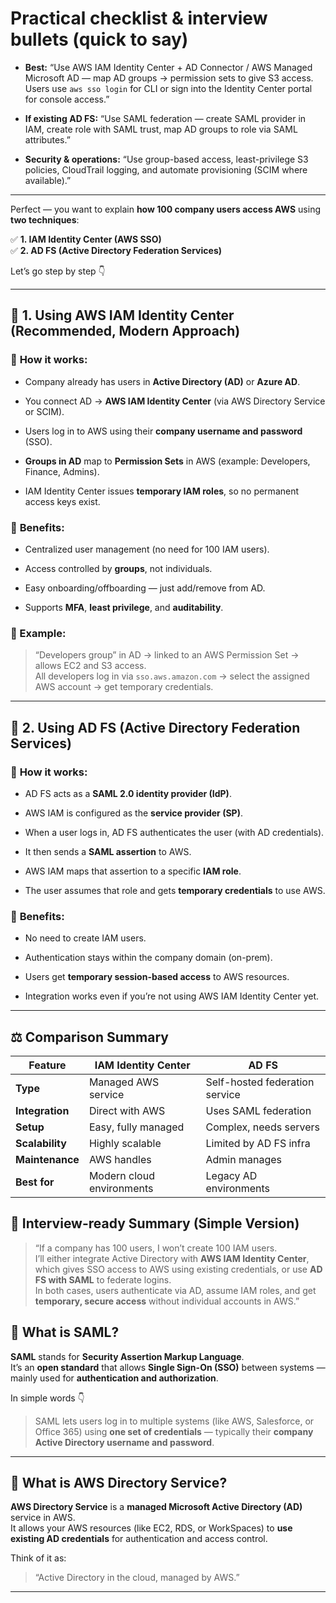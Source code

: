# Practical checklist & interview bullets (quick to say)

- **Best:** “Use AWS IAM Identity Center + AD Connector / AWS Managed Microsoft AD — map AD groups → permission sets to give S3 access. Users use `aws sso login` for CLI or sign into the Identity Center portal for console access.”
    
- **If existing AD FS:** “Use SAML federation — create SAML provider in IAM, create role with SAML trust, map AD groups to role via SAML attributes.”
    
- **Security & operations:** “Use group-based access, least-privilege S3 policies, CloudTrail logging, and automate provisioning (SCIM where available).”

---

Perfect — you want to explain **how 100 company users access AWS** using **two techniques**:

✅ **1. IAM Identity Center (AWS SSO)**  
✅ **2. AD FS (Active Directory Federation Services)**

Let’s go step by step 👇

---

## 🧩 **1. Using AWS IAM Identity Center (Recommended, Modern Approach)**

### 🔹 **How it works:**

- Company already has users in **Active Directory (AD)** or **Azure AD**.
    
- You connect AD → **AWS IAM Identity Center** (via AWS Directory Service or SCIM).
    
- Users log in to AWS using their **company username and password** (SSO).
    
- **Groups in AD** map to **Permission Sets** in AWS (example: Developers, Finance, Admins).
    
- IAM Identity Center issues **temporary IAM roles**, so no permanent access keys exist.
    

### 🔹 **Benefits:**

- Centralized user management (no need for 100 IAM users).
    
- Access controlled by **groups**, not individuals.
    
- Easy onboarding/offboarding — just add/remove from AD.
    
- Supports **MFA**, **least privilege**, and **auditability**.
    

### 🧠 Example:

> “Developers group” in AD → linked to an AWS Permission Set → allows EC2 and S3 access.  
> All developers log in via `sso.aws.amazon.com` → select the assigned AWS account → get temporary credentials.

---

## 🧩 **2. Using AD FS (Active Directory Federation Services)**

### 🔹 **How it works:**

- AD FS acts as a **SAML 2.0 identity provider (IdP)**.
    
- AWS IAM is configured as the **service provider (SP)**.
    
- When a user logs in, AD FS authenticates the user (with AD credentials).
    
- It then sends a **SAML assertion** to AWS.
    
- AWS IAM maps that assertion to a specific **IAM role**.
    
- The user assumes that role and gets **temporary credentials** to use AWS.
    

### 🔹 **Benefits:**

- No need to create IAM users.
    
- Authentication stays within the company domain (on-prem).
    
- Users get **temporary session-based access** to AWS resources.
    
- Integration works even if you’re not using AWS IAM Identity Center yet.
    

---

## ⚖️ **Comparison Summary**

|Feature|IAM Identity Center|AD FS|
|---|---|---|
|**Type**|Managed AWS service|Self-hosted federation service|
|**Integration**|Direct with AWS|Uses SAML federation|
|**Setup**|Easy, fully managed|Complex, needs servers|
|**Scalability**|Highly scalable|Limited by AD FS infra|
|**Maintenance**|AWS handles|Admin manages|
|**Best for**|Modern cloud environments|Legacy AD environments|


## 💬 **Interview-ready Summary (Simple Version)**

> “If a company has 100 users, I won’t create 100 IAM users.  
> I’ll either integrate Active Directory with **AWS IAM Identity Center**, which gives SSO access to AWS using existing credentials, or use **AD FS with SAML** to federate logins.  
> In both cases, users authenticate via AD, assume IAM roles, and get **temporary, secure access** without individual accounts in AWS.”


## 🔹 What is SAML?

**SAML** stands for **Security Assertion Markup Language**.  
It’s an **open standard** that allows **Single Sign-On (SSO)** between systems — mainly used for **authentication and authorization**.

In simple words 👇

> SAML lets users log in to multiple systems (like AWS, Salesforce, or Office 365) using **one set of credentials** — typically their **company Active Directory username and password**.

---

## 🧩 **What is AWS Directory Service?**

**AWS Directory Service** is a **managed Microsoft Active Directory (AD)** service in AWS.  
It allows your AWS resources (like EC2, RDS, or WorkSpaces) to **use existing AD credentials** for authentication and access control.

Think of it as:

> “Active Directory in the cloud, managed by AWS.”

---